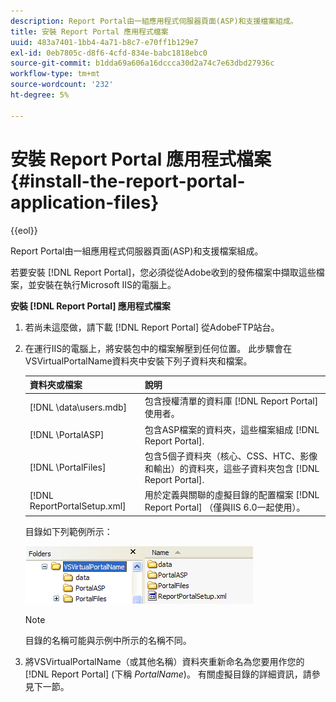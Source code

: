 ```yaml
---
description: Report Portal由一組應用程式伺服器頁面(ASP)和支援檔案組成。
title: 安裝 Report Portal 應用程式檔案
uuid: 483a7401-1bb4-4a71-b8c7-e70ff1b129e7
exl-id: 0eb7805c-d8f6-4cfd-834e-babc1818ebc0
source-git-commit: b1dda69a606a16dccca30d2a74c7e63dbd27936c
workflow-type: tm+mt
source-wordcount: '232'
ht-degree: 5%

---
```


# 安裝 Report Portal 應用程式檔案{#install-the-report-portal-application-files}

{{eol}}

Report Portal由一組應用程式伺服器頁面(ASP)和支援檔案組成。

若要安裝 [!DNL Report Portal]，您必須從從Adobe收到的發佈檔案中擷取這些檔案，並安裝在執行Microsoft IIS的電腦上。

**安裝 [!DNL Report Portal] 應用程式檔案**

1. 若尚未這麼做，請下載 [!DNL Report Portal] 從AdobeFTP站台。
1. 在運行IIS的電腦上，將安裝包中的檔案解壓到任何位置。 此步驟會在VSVirtualPortalName資料夾中安裝下列子資料夾和檔案。

   | 資料夾或檔案 | 說明 |
   |---|---|
   | [!DNL \data\users.mdb] | 包含授權清單的資料庫 [!DNL Report Portal] 使用者。 |
   | [!DNL \PortalASP\] | 包含ASP檔案的資料夾，這些檔案組成 [!DNL Report Portal]. |
   | [!DNL \PortalFiles\] | 包含5個子資料夾（核心、CSS、HTC、影像和輸出）的資料夾，這些子資料夾包含 [!DNL Report Portal]. |
   | [!DNL ReportPortalSetup.xml] | 用於定義與關聯的虛擬目錄的配置檔案 [!DNL Report Portal] （僅與IIS 6.0一起使用）。 |

   目錄如下列範例所示：

   ![](assets/rptPort_scrn_installDir.png)

   >[!NOTE]
   >
   >目錄的名稱可能與示例中所示的名稱不同。

1. 將VSVirtualPortalName（或其他名稱）資料夾重新命名為您要用作您的 [!DNL Report Portal] (下稱 *PortalName*)。 有關虛擬目錄的詳細資訊，請參見下一節。
